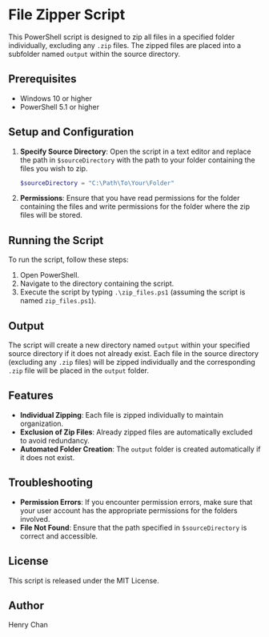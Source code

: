 # File Zipper Script

This PowerShell script is designed to zip all files in a specified folder individually, excluding any `.zip` files. The zipped files are placed into a subfolder named `output` within the source directory.

## Prerequisites

- Windows 10 or higher
- PowerShell 5.1 or higher

## Setup and Configuration

1. **Specify Source Directory**: Open the script in a text editor and replace the path in `$sourceDirectory` with the path to your folder containing the files you wish to zip.

    ```powershell
    $sourceDirectory = "C:\Path\To\Your\Folder"
    ```

2. **Permissions**: Ensure that you have read permissions for the folder containing the files and write permissions for the folder where the zip files will be stored.

## Running the Script

To run the script, follow these steps:

1. Open PowerShell.
2. Navigate to the directory containing the script.
3. Execute the script by typing `.\zip_files.ps1` (assuming the script is named `zip_files.ps1`).

## Output

The script will create a new directory named `output` within your specified source directory if it does not already exist. Each file in the source directory (excluding any `.zip` files) will be zipped individually and the corresponding `.zip` file will be placed in the `output` folder.

## Features

- **Individual Zipping**: Each file is zipped individually to maintain organization.
- **Exclusion of Zip Files**: Already zipped files are automatically excluded to avoid redundancy.
- **Automated Folder Creation**: The `output` folder is created automatically if it does not exist.

## Troubleshooting

- **Permission Errors**: If you encounter permission errors, make sure that your user account has the appropriate permissions for the folders involved.
- **File Not Found**: Ensure that the path specified in `$sourceDirectory` is correct and accessible.

## License

This script is released under the MIT License.

## Author

Henry Chan
